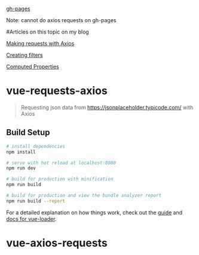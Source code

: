 [gh-pages](https://shanegibney.github.io/vue-axios-requests/)

Note: cannot do axios requests on gh-pages

#Articles on this topic on my blog

[Making requests with Axios](http://www.shanegibney.com/shanegibney/making-request-with-axios/)

[Creating filters](http://www.shanegibney.com/shanegibney/vue-filters/)

[Computed Properties](http://www.shanegibney.com/shanegibney/vue-computed-properties/)

# vue-requests-axios

> Requesting json data from https://jsonplaceholder.typicode.com/ with Axios

## Build Setup

``` bash
# install dependencies
npm install

# serve with hot reload at localhost:8080
npm run dev

# build for production with minification
npm run build

# build for production and view the bundle analyzer report
npm run build --report
```

For a detailed explanation on how things work, check out the [guide](http://vuejs-templates.github.io/webpack/) and [docs for vue-loader](http://vuejs.github.io/vue-loader).
# vue-axios-requests
